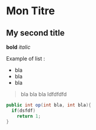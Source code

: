 # Mon Titre
## My second title

**bold**
*italic*

Example of list :
* bla
* bla
* bla


> bla bla bla
> ldfdfdfd
> 
> 

```java
public int op(int bla, int bla){
  if(dsfdf)
    return 1;
}
```

